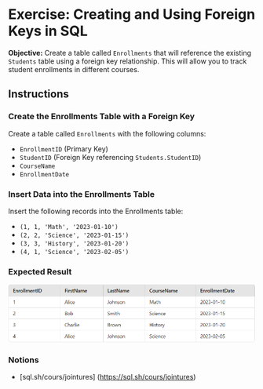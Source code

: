 # Exercise: Creating and Using Foreign Keys in SQL

**Objective:** Create a table called `Enrollments` that will reference the existing `Students` table using a foreign key relationship. This will allow you to track student enrollments in different courses.

## Instructions

### Create the Enrollments Table with a Foreign Key

Create a table called `Enrollments` with the following columns:
- `EnrollmentID` (Primary Key)
- `StudentID` (Foreign Key referencing `Students.StudentID`)
- `CourseName`
- `EnrollmentDate`

### Insert Data into the Enrollments Table
Insert the following records into the Enrollments table:

- `(1, 1, 'Math', '2023-01-10')`
- `(2, 2, 'Science', '2023-01-15')`
- `(3, 3, 'History', '2023-01-20')`
- `(4, 1, 'Science', '2023-02-05')`

### Expected Result

![alt text](image.png)

### Notions

 - [sql.sh/cours/jointures] (https://sql.sh/cours/jointures)